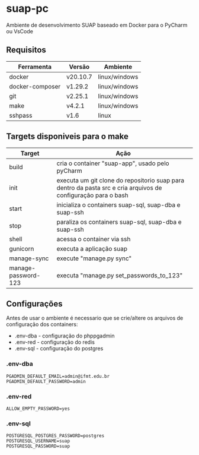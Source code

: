 # suap-pc

Ambiente de desenvolvimento SUAP baseado em Docker para o PyCharm ou VsCode

## Requisitos

| Ferramenta      | Versão    | Ambiente      |
|-----------------|-----------|---------------|
| docker          | v20.10.7  | linux/windows |
| docker-composer | v1.29.2   | linux/windows |
| git             | v2.25.1   | linux/windows |
| make            | v4.2.1    | linux/windows |
| sshpass         | v1.6      | linux         |

## Targets disponiveis para o make

| Target              | Ação                                                   |
|---------------------|--------------------------------------------------------|
| build               | cria o container "suap-app", usado pelo pyCharm        |
| init                | executa um git clone do repositorio suap para dentro da pasta src e cria arquivos de configuração para o bash |
| start               | inicializa o containers suap-sql, suap-dba e suap-ssh  |
| stop                | paraliza os containers suap-sql, suap-dba e suap-ssh   |
| shell               | acessa o container via ssh                             |
| gunicorn            | executa a aplicação suap                               |
| manage-sync         | execute "manage.py sync"                               |
| manage-password-123 | executa "manage.py set_passwords_to_123"               |

## Configurações

Antes de usar o ambiente é necessario que se crie/altere os arquivos de configuração dos containers:

* .env-dba - configuração do phppgadmin
* .env-red - configuração do redis
* .env-sql - configuração do postgres

### .env-dba

```
PGADMIN_DEFAULT_EMAIL=admin@ifmt.edu.br
PGADMIN_DEFAULT_PASSWORD=admin
```

### .env-red

```
ALLOW_EMPTY_PASSWORD=yes
```

### .env-sql

```
POSTGRESQL_POSTGRES_PASSWORD=postgres
POSTGRESQL_USERNAME=suap
POSTGRESQL_PASSWORD=suap
```
